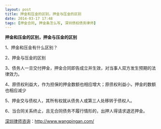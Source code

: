 ```yaml
---
layout: post
title: 押金和压金的区别，押金与压金的区别
date: 2014-03-17 17:48
tags: [押金合同, 押金条怎么写, 深圳债权债务律师]
---
```

<strong>押金和压金的区别，押金与压金的区别</strong>

1、押金和压金有什么区别？

2、押金与压金的区别

3、债务人一旦交付押金，押金合同即告成立并生效，对当事人双方发生预期的法律效力。

4、原债权利益大，作为担保的押金数额也相应增大；原债权利益小，押金的数额也相应减少

5、押金交与债权人，其所有权就从债务人或第三人处移转于债权人。

6、当合同关系终止，且无合同债务不履行情形的，出押人得请求退还押金。

<a href="http://www.wangpingan.com/">深圳律师咨询</a>：<a href="http://www.wangpingan.com/">http://www.wangpingan.com/</a>


